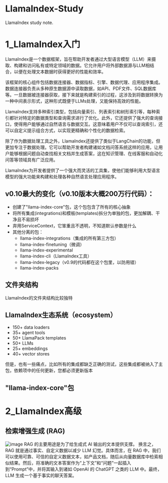 # LlamaIndex-Study
LlamaIndex study note.

# 1_LlamaIndex入门
LlamaIndex是一个数据框架，旨在帮助开发者通过大型语言模型（LLM）来摄取、构建和访问私有或特定领域的数据。它允许用户将外部数据源与LLM相结合，以便在处理文本数据时获得更好的性能和效率。

该框架的核心组件包括数据连接器、数据指标、引擎、数据代理、应用程序集成。数据连接器负责从多种原生数据源中读取数据，如API、PDF文件、SQL数据库等。一旦数据被连接器获取，接下来就是构建索引的过程，这涉及到将数据转换为一种中间表示形式，这种形式既便于LLMs处理，又能保持高效的性能。

LlamaIndex支持多种索引类型，包括向量索引、列表索引和树形索引等，每种索引都针对特定的数据类型和查询需求进行了优化。此外，它还提供了强大的查询接口，使得用户能够通过自然语言与数据交互。这意味着用户不仅可以查询索引，还可以自定义提示组合方式，以实现更精确和个性化的数据检索。

除了作为数据处理工具之外，LlamaIndex还提供了类似于LangChain的功能，但更加专注于数据处理。它可以帮助开发者构建诸如文档问答系统这样的应用，让用户能够根据问题自动查找相关文档并生成答案，这在知识管理、在线客服和自动化问答等领域具有广泛应用。

LlamaIndex为开发者提供了一个强大而灵活的工具集，使他们能够利用大型语言模型的强大功能来构建和处理各种自然语言处理应用程序。

## v0.10最大的变化（v0.10版本大概200万行代码）：
* 创建了"llama-index-core"包，这个包包含了所有的核心抽象
* 将所有集成(integrations)和模板(templates)拆分为单独的包，更加解耦、干净且不易损坏
* 弃用ServiceContext，它笨重且不透明，不知道默认参数是什么
* 其他分离的包：
  - llama-index-integrations（集成的所有第三方包）
  - llama-index-finetuning（微调）
  - llama-index-experimental
  - llama-index-cli（LlamaIndex工具）
  - llama-index-legacy（v0.9的代码都在这个包里，以防用错）
  - llama-index-packs
 
## 文件夹结构
LlamaIndex的文件夹结构比较独特

## LlamaIndex生态系统（ecosystem）
* 150+ data loaders
* 35+ agent tools
* 50+ LlamaPack templates
* 50+ LLMs
* 25+ embeddings
* 40+ vector stores

但是，也有一些痛点，比如所有的集成都缺乏正确的测试，这些集成都被纳入了主包，依赖项中的任何更新，您都必须更新版本

## "llama-index-core"包


# 2_LlamaIndex高级
## 检索增强生成 (RAG) 
![image](https://github.com/txjlrk/LlamaIndex-Study/assets/8086669/6bb120da-e052-4297-b1ca-b690ff2fb644)
RAG 的主要用途是为了给生成式 AI 输出的文本提供支撑。
换言之，RAG 就是通过事实、自定义数据以减少 LLM 幻觉。具体而言，在 RAG 中，我们可以使用可靠、可信的自定义数据文本，如产品文档，随后从向量数据库中检索相似结果。然后，将准确的文本答案作为“上下文”和“问题”一起插入到“Prompt”中，并将其输入到诸如 OpenAI 的 ChatGPT 之类的 LLM 中。最终，LLM 生成一个基于事实的聊天答案。
